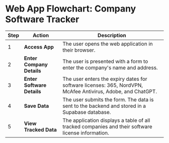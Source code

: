 # Web App Flowchart: Company Software Tracker

| Step | Action | Description |
|---|---|---|
| 1 | **Access App** | The user opens the web application in their browser. |
| 2 | **Enter Company Details** | The user is presented with a form to enter the company's name and address. |
| 3 | **Enter Software Details** | The user enters the expiry dates for software licenses: 365, NordVPN, McAfee Antivirus, Adobe, and ChatGPT. |
| 4 | **Save Data** | The user submits the form. The data is sent to the backend and stored in a Supabase database. |
| 5 | **View Tracked Data** | The application displays a table of all tracked companies and their software license information. |
